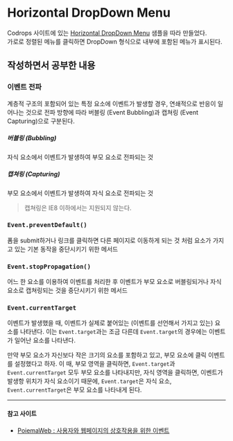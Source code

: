# Horizontal DropDown Menu  

Codrops 사이트에 있는 [Horizontal DropDown Menu](https://tympanus.net/codrops/2013/03/05/horizontal-drop-down-menu/) 샘플을 따라 만들었다.  
가로로 정렬된 메뉴를 클릭하면 DropDown 형식으로 내부에 포함된 메뉴가 표시된다.  

## 작성하면서 공부한 내용  

### 이벤트 전파  

계층적 구조의 포함되어 있는 특정 요소에 이벤트가 발생할 경우, 연쇄적으로 반응이 일어나는 것으로 전파 방향에 따라 버블링 (Event Bubbling)과 캡쳐링 (Event Capturing)으로 구분된다.  

##### 버블링 (Bubbling)  

자식 요소에서 이벤트가 발생하여 부모 요소로 전파되는 것  

##### 캡쳐링 (Capturing)  

부모 요소에서 이벤트가 발생하여 자식 요소로 전파되는 것  
> 캡쳐링은 IE8 이하에서는 지원되지 않는다.  

### `Event.preventDefault()`  

폼을 submit하거나 링크를 클릭하면 다른 페이지로 이동하게 되는 것 처럼 요소가 가지고 있는 기본 동작을 중단시키기 위한 메서드  

### `Event.stopPropagation()`  

어느 한 요소를 이용하여 이벤트를 처리한 후 이벤트가 부모 요소로 버블링되거나 자식 요소로 캡쳐링되는 것을 중단시키기 위한 메서드  

### `Event.currentTarget`  

이벤트가 발생했을 때, 이벤트가 실제로 붙어있는 (이벤트를 선언해서 가지고 있는) 요소를 나타낸다. 이는 `Event.target`과는 조금 다른데 `Event.target`의 경우에는 이벤트가 일어난 요소를 나타낸다.  

만약 부모 요소가 자신보다 작은 크기의 요소를 포함하고 있고, 부모 요소에 클릭 이벤트를 설정했다고 하자. 이 때, 부모 영역을 클릭하면, `Event.target`과 `Event.currentTarget` 모두 부모 요소를 나타내지만, 자식 영역을 클릭하면, 이벤트가 발생항 위치가 자식 요소이기 때문에, `Event.target`은 자식 요소, `Event.currentTarget`은 부모 요소를 나타내게 된다.  

---

#### 참고 사이트  

* [PoiemaWeb : 사용자와 웹페이지의 상호작용을 위한 이벤트](http://poiemaweb.com/js-event)  
